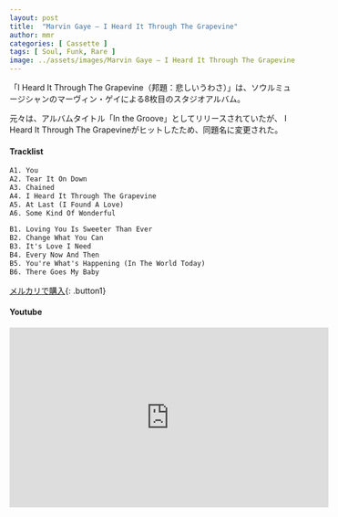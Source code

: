 ```yaml
---
layout: post
title:  "Marvin Gaye – I Heard It Through The Grapevine"
author: mmr
categories: [ Cassette ]
tags: [ Soul, Funk, Rare ]
image: ../assets/images/Marvin Gaye – I Heard It Through The Grapevine.webp
---
```


「I Heard It Through The Grapevine（邦題：悲しいうわさ）」は、ソウルミュージシャンのマーヴィン・ゲイによる8枚目のスタジオアルバム。

元々は、アルバムタイトル「In the Groove」としてリリースされていたが、 I Heard It Through The Grapevineがヒットしたため、同題名に変更された。

#### Tracklist
```md
A1. You
A2. Tear It On Down
A3. Chained
A4. I Heard It Through The Grapevine
A5. At Last (I Found A Love)
A6. Some Kind Of Wonderful

B1. Loving You Is Sweeter Than Ever
B2. Change What You Can
B3. It's Love I Need
B4. Every Now And Then
B5. You're What's Happening (In The World Today)
B6. There Goes My Baby
```

[メルカリで購入](https://jp.mercari.com/item/m30034025091?afid=6142608987){: .button1}

#### Youtube 
<iframe width="560" height="315" src="https://www.youtube.com/embed/5ZnrZnFSlWU?si=c2baha8KAvVOGZeK" title="YouTube video player" frameborder="0" allow="accelerometer; autoplay; clipboard-write; encrypted-media; gyroscope; picture-in-picture; web-share" referrerpolicy="strict-origin-when-cross-origin" allowfullscreen></iframe>
